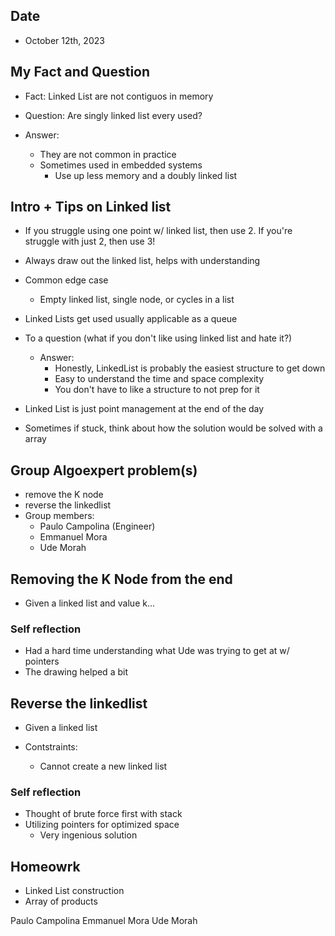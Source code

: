 
## Date 
- October 12th, 2023


## My Fact and Question
- Fact: Linked List are not contiguos in memory

- Question: Are singly linked list every used?
- Answer:
  - They are not common in practice
  - Sometimes used in embedded systems
    - Use up less memory and a doubly linked list


## Intro + Tips on Linked list
- If you struggle using one point w/ linked list, then use 2. If you're struggle with just 2, then use 3!
- Always draw out the linked list, helps with understanding
- Common edge case 
  - Empty linked list, single node, or cycles in a list
- Linked Lists get used usually applicable as a queue 

- To a question (what if you don't like using linked list and hate it?)
  - Answer: 
    - Honestly, LinkedList is probably the easiest structure to get down
    - Easy to understand the time and space complexity 
    - You don't have to like a structure to not prep for it
- Linked List is just point management at the end of the day
- Sometimes if stuck, think about how the solution would be solved with a array


## Group Algoexpert problem(s)
- remove the K node
- reverse the linkedlist 
- Group members:
  - Paulo Campolina (Engineer)
  - Emmanuel Mora
  - Ude Morah


## Removing the K Node from the end
- Given a linked list and value k...

### Self reflection
- Had a hard time understanding what Ude was trying to get at w/ pointers
- The drawing helped a bit


## Reverse the linkedlist 
- Given a linked list

- Contstraints:
  - Cannot create a new linked list

### Self reflection

- Thought of brute force first with stack
- Utilizing pointers for optimized space
  - Very ingenious solution


## Homeowrk
- Linked List construction
- Array of products


Paulo Campolina 
Emmanuel Mora
Ude Morah